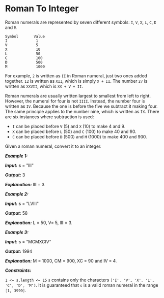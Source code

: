 # Roman To Integer

Roman numerals are represented by seven different symbols: `I`, `V`, `X`, `L`, `C`, `D` and `M`.

```
Symbol       Value
I             1
V             5
X             10
L             50
C             100
D             500
M             1000

```
For example, `2` is written as `II` in Roman numeral, just two ones added together. `12` is written as `XII`, which is simply `X + II`. The number `27` is written as `XXVII`, which is `XX + V + II`.

Roman numerals are usually written largest to smallest from left to right. However, the numeral for four is not `IIII`. Instead, the number four is written as `IV`. Because the one is before the five we subtract it making four. The same principle applies to the number nine, which is written as `IX`. There are six instances where subtraction is used:

* `I` can be placed before `V` (5) and `X` (10) to make 4 and 9.
* `X` can be placed before `L` (50) and `C` (100) to make 40 and 90.
* `C` can be placed before `D` (500) and `M` (1000) to make 400 and 900.

Given a roman numeral, convert it to an integer.



***Example 1:***

***Input:*** s = "III"

***Output:*** 3

***Explanation:*** III = 3.

***Example 2:***

***Input:*** s = "LVIII"

***Output:*** 58

***Explanation:*** L = 50, V= 5, III = 3.

***Example 3:***

***Input:*** s = "MCMXCIV"

***Output:*** 1994

***Explanation:*** M = 1000, CM = 900, XC = 90 and IV = 4.


***Constraints:***

`1 <= s.length <= 15`
`s` contains only the characters `('I', 'V', 'X', 'L', 'C', 'D', 'M')`.
It is guaranteed that `s` is a valid roman numeral in the range `[1, 3999]`.